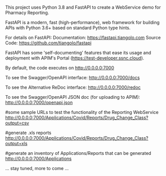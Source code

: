 This project uses Python 3.8 and FastAPI to create a WebService demo for Pharmacy Reporting.

FastAPI is a modern, fast (high-performance), web framework for building APIs with Python 3.6+ based on standard Python type hints.

For details on FastAPI:
Documentation: https://fastapi.tiangolo.com
Source Code: https://github.com/tiangolo/fastapi

FastAPI has some 'self-documenting' features that ease its usage and deployment with APIM's Portal (https://test-developer.ssnc.cloud).

By default, the code executes on http://0.0.0.0:7000

To see the Swagger/OpenAPI interface:
http://0.0.0.0:7000/docs

To see the Alternative ReDoc interface:
http://0.0.0.0:7000/redoc

To see the Swagger/OpenAPI JSON doc (for uploading to APIM):
http://0.0.0.0:7000/openapi.json

#some sample URLs to test the functionality of the Reporting WebService
http://0.0.0.0:7000/Applications/Covid/Reports/Drug_Change_Class?output=csv

#generate .xls reports
http://0.0.0.0:7000/Applications/Covid/Reports/Drug_Change_Class?output=xls

#generate an inventory of Applications/Reports that can be generated
http://0.0.0.0:7000/Applications

... stay tuned, more to come ...
